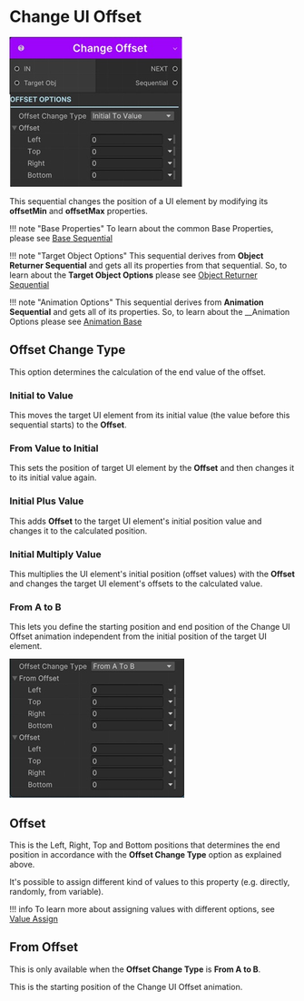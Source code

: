 # Change UI Offset

![Change UI Offset](/img/sequential_changeuioffset.jpg)

This sequential changes the position of a UI element by modifying its __offsetMin__ and __offsetMax__ properties. 

!!! note "Base Properties"
    To learn about the common Base Properties, please see [Base Sequential](../sequential_base.md)

!!! note "Target Object Options"
    This sequential derives from __Object Returner Sequential__ and gets all its properties from that sequential. So, to learn about the __Target Object Options__ please see [Object Returner Sequential](../sequentialobjectreturner/index.md)

!!! note "Animation Options"
    This sequential derives from __Animation Sequential__ and gets all of its properties. So, to learn about the __Animation Options please see [Animation Base](../animationsequentials/index.md)



## Offset Change Type

This option determines the calculation of the end value of the offset.

### Initial to Value

This moves the target UI element from its initial value (the value before this sequential starts) to the __Offset__.


### From Value to Initial

This sets the position of target UI element by the __Offset__ and then changes it to its initial value again.

### Initial Plus Value

This adds __Offset__ to the target UI element's initial position value and changes it to the calculated position.


### Initial Multiply Value

This multiplies the UI element's initial position (offset values) with the  __Offset__ and changes the target UI element's offsets to the calculated value.

### From A to B

This lets you define the starting position and end position of the Change UI Offset animation independent from the initial position of the target UI element.

![From A to B](/img/sequential_changeuioffset_ab.jpg)

## Offset

This is the Left, Right, Top and Bottom positions that determines the end position in accordance with the __Offset Change Type__ option as explained above.

It's possible to assign different kind of values to this property (e.g. directly, randomly, from variable).


!!! info
    To learn more about assigning values with different options, see [Value Assign](../../valueassign.md)

## From Offset

This is only available when the __Offset Change Type__ is __From A to B__.

This is the starting position of the Change UI Offset animation.


